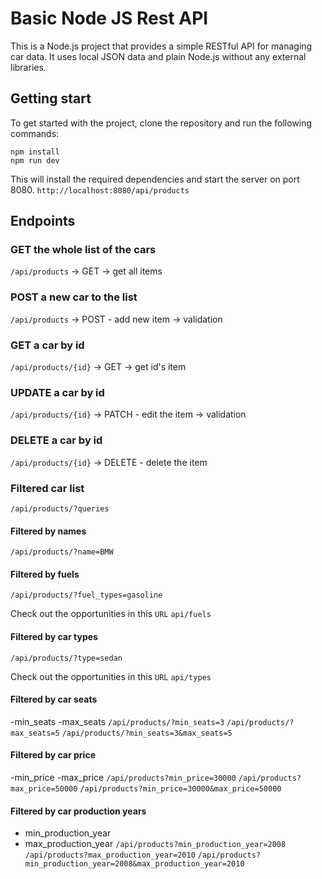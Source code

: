 # Basic Node JS Rest API

This is a Node.js project that provides a simple RESTful API for managing car data. It uses local JSON data and plain Node.js without any external libraries.

## Getting start

To get started with the project, clone the repository and run the following commands:

```
npm install
npm run dev
```

This will install the required dependencies and start the server on port 8080.
`http://localhost:8080/api/products`

## Endpoints

### GET the whole list of the cars

`/api/products`
-> GET -> get all items

### POST a new car to the list

`/api/products`
-> POST - add new item -> validation

### GET a car by id

`/api/products/{id}`
-> GET -> get id's item

### UPDATE a car by id

`/api/products/{id}`
-> PATCH - edit the item -> validation

### DELETE a car by id

`/api/products/{id}`
-> DELETE - delete the item

### Filtered car list

`/api/products/?queries`

#### Filtered by names

`/api/products/?name=BMW`

#### Filtered by fuels

`/api/products/?fuel_types=gasoline`

Check out the opportunities in this `URL`
`api/fuels`

#### Filtered by car types

`/api/products/?type=sedan`

Check out the opportunities in this `URL`
`api/types`

#### Filtered by car seats

-min_seats
-max_seats
`/api/products/?min_seats=3`
`/api/products/?max_seats=5`
`/api/products/?min_seats=3&max_seats=5`

#### Filtered by car price

-min_price
-max_price
`/api/products?min_price=30000`
`/api/products?max_price=50000`
`/api/products?min_price=30000&max_price=50000`

#### Filtered by car production years

- min_production_year
- max_production_year
  `/api/products?min_production_year=2008`
  `/api/products?max_production_year=2010`
  `/api/products?min_production_year=2008&max_production_year=2010`
